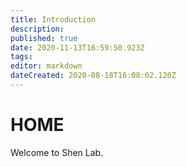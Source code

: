 ```yaml
---
title: Introduction
description: 
published: true
date: 2020-11-13T16:59:50.923Z
tags: 
editor: markdown
dateCreated: 2020-08-18T16:08:02.120Z
---
```


# HOME
Welcome to Shen Lab.
